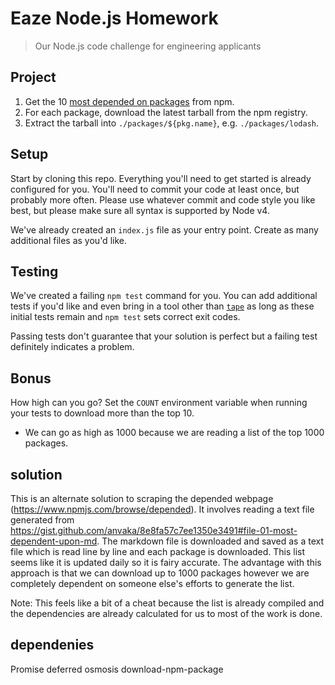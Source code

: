 # Eaze Node.js Homework

> Our Node.js code challenge for engineering applicants

## Project

1. Get the 10 [most depended on packages](https://www.npmjs.com/browse/depended) from npm.
2. For each package, download the latest tarball from the npm registry.
3. Extract the tarball into `./packages/${pkg.name}`, e.g. `./packages/lodash`.

## Setup

Start by cloning this repo. Everything you'll need to get started is already configured for you. You'll need to commit your code at least once, but probably more often. Please use whatever commit and code style you like best, but please make sure all syntax is supported by Node v4.

We've already created an `index.js` file as your entry point. Create as many additional files as you'd like.

## Testing

We've created a failing `npm test` command for you. You can add additional tests if you'd like and even bring in a tool other than [`tape`](https://github.com/substack/tape) as long as these initial tests remain and `npm test` sets correct exit codes.

Passing tests don't guarantee that your solution is perfect but a failing test definitely indicates a problem.

## Bonus

How high can you go? Set the `COUNT` environment variable when running your tests to download more than the top 10.
- We can go as high as 1000 because we are reading a list of the top 1000 packages.

## solution
This is an alternate solution to scraping the depended webpage (https://www.npmjs.com/browse/depended). It involves reading a text file generated from https://gist.github.com/anvaka/8e8fa57c7ee1350e3491#file-01-most-dependent-upon-md. The markdown file is downloaded and saved as a text file which is read line by line and each package is downloaded. This list seems like it is updated daily so it is fairy accurate. The advantage with this approach is that we can download up to 1000 packages however we are completely dependent on someone else's efforts to generate the list.

Note: This feels like a bit of a cheat because the list is already compiled and the dependencies are already calculated for us to most of the work is done.  

## dependenies
Promise
deferred
osmosis
download-npm-package
